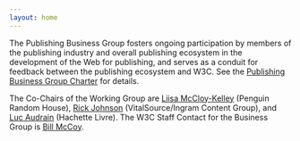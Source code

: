 ```yaml
---
layout: home
---
```


The Publishing Business Group fosters ongoing participation by members of the publishing industry and overall publishing ecosystem in the development of the Web for publishing, and serves as a conduit for feedback between the publishing ecosystem and W3C. See the [Publishing Business Group Charter](https://www.w3.org/2017/02/PublishingBGcharter) for details.


The Co-Chairs of the Working Group are [Liisa McCloy-Kelley](mailto:LMcCloy-Kelley@randomhouse.com) (Penguin Random House), [Rick Johnson](mailto:rick.johnson@ingramcontent.com) (VitalSource/Ingram Content Group), and [Luc Audrain](mailto:laudrain@hachette-livre.fr) (Hachette Livre). The W3C Staff Contact for the Business Group is [Bill McCoy](mailto:bmccoy@w3.org).

